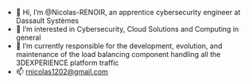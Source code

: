- 👋 Hi, I’m @Nicolas-RENOIR, an apprentice cybersecurity engineer at Dassault Systèmes
- 👀 I’m interested in Cybersecurity, Cloud Solutions and Computing in general
- 🌱 I’m currently responsible for the development, evolution, and maintenance of the load balancing component handling all the 3DEXPERIENCE platform traffic
- 📫 rnicolas1202@gmail.com
